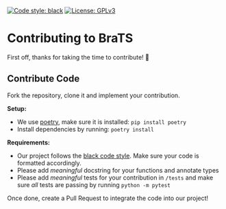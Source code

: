 [![Code style: black](https://img.shields.io/badge/code%20style-black-000000.svg)](https://github.com/psf/black)
[![License: GPLv3](https://img.shields.io/badge/License-AGPLv3-blue.svg?color=2EC553)](https://www.gnu.org/licenses/agpl-3.0)

# Contributing to BraTS

First off, thanks for taking the time to contribute! 🎉


## Contribute Code 
Fork the repository, clone it and implement your contribution.

**Setup:**
- We use [poetry](https://python-poetry.org/), make sure it is installed: `pip install poetry`
- Install dependencies by running: `poetry install`

**Requirements:**
- Our project follows the [black code style](https://github.com/psf/black). Make sure your code is formatted accordingly.
- Please add _meaningful_ docstring for your functions and annotate types
- Please add _meaningful_ tests for your contribution in `/tests` and make sure _all_ tests are passing by running `python -m pytest`



Once done, create a Pull Request to integrate the code into our project!

